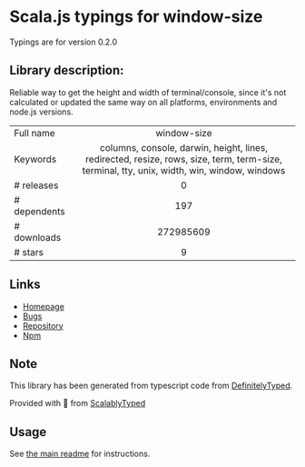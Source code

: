
# Scala.js typings for window-size

Typings are for version 0.2.0

## Library description:
Reliable way to get the height and width of terminal/console, since it's not calculated or updated the same way on all platforms, environments and node.js versions.

|                    |                 |
| ------------------ | :-------------: |
| Full name          | window-size |
| Keywords           | columns, console, darwin, height, lines, redirected, resize, rows, size, term, term-size, terminal, tty, unix, width, win, window, windows |
| # releases         | 0 |
| # dependents       | 197 |
| # downloads        | 272985609 |
| # stars            | 9 |

## Links
- [Homepage](https://github.com/jonschlinkert/window-size)
- [Bugs](https://github.com/jonschlinkert/window-size/issues)
- [Repository](https://github.com/jonschlinkert/window-size)
- [Npm](https://www.npmjs.com/package/window-size)
    


## Note
This library has been generated from typescript code from [DefinitelyTyped](https://definitelytyped.org).

Provided with :purple_heart: from [ScalablyTyped](https://github.com/oyvindberg/ScalablyTyped)

## Usage
See [the main readme](../../readme.md) for instructions.


